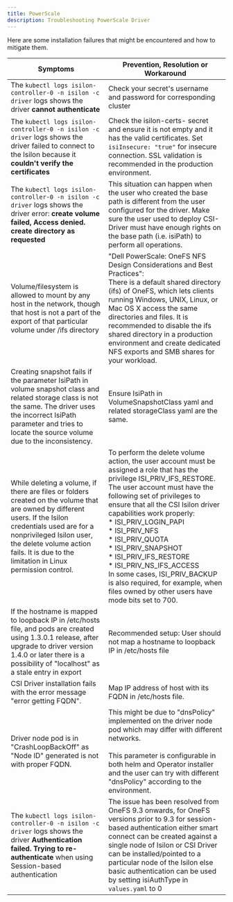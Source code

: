```yaml
---
title: PowerScale
description: Troubleshooting PowerScale Driver
---
```


Here are some installation failures that might be encountered and how to mitigate them.

| Symptoms | Prevention, Resolution or Workaround |
|------------|--------------|
|The `kubectl logs isilon-controller-0 -n isilon -c driver` logs shows the driver **cannot authenticate** | Check your secret's username and password for corresponding cluster |
|The `kubectl logs isilon-controller-0 -n isilon -c driver` logs shows the driver failed to connect to the Isilon because it **couldn't verify the certificates** |  Check the isilon-certs-<n> secret and ensure it is not empty and it has the valid certificates. Set `isiInsecure: "true"` for insecure connection. SSL validation is recommended in the production environment. |
|The `kubectl logs isilon-controller-0 -n isilon -c driver` logs shows the driver error: **create volume failed, Access denied. create directory as requested** | This situation can happen when the user who created the base path is different from the user configured for the driver. Make sure the user used to deploy CSI-Driver must have enough rights on the base path (i.e. isiPath) to perform all operations. |
|Volume/filesystem is allowed to mount by any host in the network, though that host is not a part of the export of that particular volume under /ifs directory | "Dell PowerScale: OneFS NFS Design Considerations and Best Practices": <br> There is a default shared directory (ifs) of OneFS, which lets clients running Windows, UNIX, Linux, or Mac OS X access the same directories and files. It is recommended to disable the ifs shared directory in a production environment and create dedicated NFS exports and SMB shares for your workload. |
| Creating snapshot fails if the parameter IsiPath in volume snapshot class and related storage class is not the same. The driver uses the incorrect IsiPath parameter and tries to locate the source volume due to the inconsistency. | Ensure IsiPath in VolumeSnapshotClass yaml and related storageClass yaml are the same. |
| While deleting a volume, if there are files or folders created on the volume that are owned by different users. If the Isilon credentials used are for a nonprivileged Isilon user, the delete volume action fails. It is due to the limitation in Linux permission control. | To perform the delete volume action, the user account must be assigned a role that has the privilege ISI_PRIV_IFS_RESTORE. The user account must have the following set of privileges to ensure that all the CSI Isilon driver capabilities work properly:<br> * ISI_PRIV_LOGIN_PAPI<br> * ISI_PRIV_NFS<br> * ISI_PRIV_QUOTA<br> * ISI_PRIV_SNAPSHOT<br> * ISI_PRIV_IFS_RESTORE<br> * ISI_PRIV_NS_IFS_ACCESS<br> In some cases, ISI_PRIV_BACKUP is also required, for example, when files owned by other users have mode bits set to 700. |
| If the hostname is mapped to loopback IP in /etc/hosts file, and pods are created using 1.3.0.1 release, after upgrade to driver version 1.4.0 or later there is a possibility of "localhost" as a stale entry in export | Recommended setup: User should not map a hostname to loopback IP in /etc/hosts file |
| CSI Driver installation fails with the error message "error getting FQDN". | Map IP address of host with its FQDN in /etc/hosts file.     |
| Driver node pod is in "CrashLoopBackOff" as "Node ID" generated is not with proper FQDN. | This might be due to "dnsPolicy" implemented on the driver node pod which may differ with different networks. <br><br> This parameter is configurable in both helm and Operator installer and the user can try with different "dnsPolicy" according to the environment.|
| The `kubectl logs isilon-controller-0 -n isilon -c driver` logs shows the driver **Authentication failed. Trying to re-authenticate** when using Session-based authentication | The issue has been resolved from OneFS 9.3 onwards, for OneFS versions prior to 9.3 for session-based authentication either smart connect can be created against a single node of Isilon or CSI Driver can be installed/pointed to a particular node of the Isilon else basic authentication can be used by setting isiAuthType in `values.yaml` to 0 |